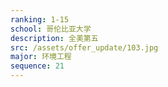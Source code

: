 ```yaml
---
ranking: 1-15
school: 哥伦比亚大学
description: 全美第五
src: /assets/offer_update/103.jpg
major: 环境工程
sequence: 21
---
```

